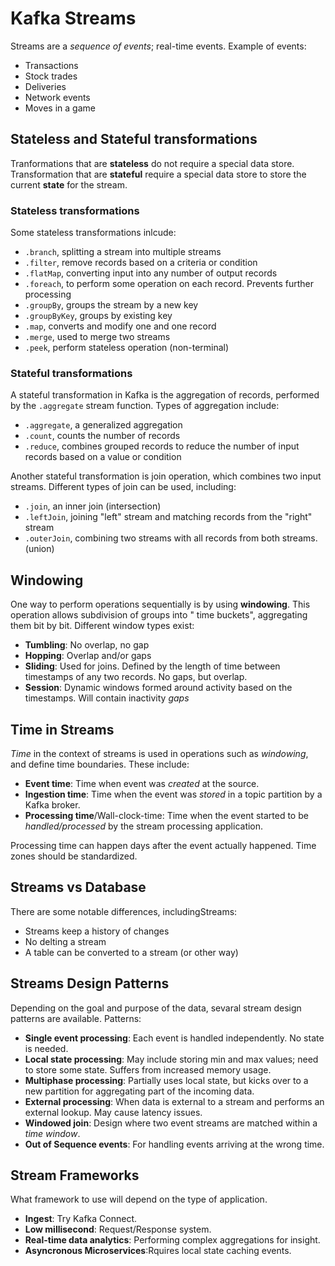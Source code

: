 # Kafka Streams

Streams are a *sequence of events*; real-time events. Example of events:

- Transactions
- Stock trades
- Deliveries
- Network events
- Moves in a game

## Stateless and Stateful transformations

Tranformations that are **stateless** do not require a special data store. Transformation that are **stateful** require
a special data store to store the current **state** for the stream.

### Stateless transformations

Some stateless transformations inlcude:

- `.branch`, splitting a stream into multiple streams
- `.filter`, remove records based on a criteria or condition
- `.flatMap`, converting input into any number of output records
- `.foreach`, to perform some operation on each record. Prevents further processing
- `.groupBy`, groups the stream by a new key
- `.groupByKey`, groups by existing key
- `.map`, converts and modify one and one record
- `.merge`, used to merge two streams
- `.peek`, perform stateless operation (non-terminal)

### Stateful transformations

A stateful transformation in Kafka is the aggregation of records, performed by the `.aggregate` stream function. Types
of aggregation include:

- `.aggregate`, a generalized aggregation
- `.count`, counts the number of records
- `.reduce`, combines grouped records to reduce the number of input records based on a value or condition

Another stateful transformation is join operation, which combines two input streams. Different types of join can be
used, including:

- `.join`, an inner join (intersection)
- `.leftJoin`, joining "left" stream and matching records from the "right" stream
- `.outerJoin`, combining two streams with all records from both streams. (union)

## Windowing

One way to perform operations sequentially is by using **windowing**. This operation allows subdivision of groups into "
time buckets", aggregating them bit by bit. Different window types exist:

- **Tumbling**: No overlap, no gap
- **Hopping**: Overlap and/or gaps
- **Sliding**: Used for joins. Defined by the length of time between timestamps of any two records. No gaps, but
  overlap.
- **Session**: Dynamic windows formed around activity based on the timestamps. Will contain inactivity *gaps*

## Time in Streams

*Time* in the context of streams is used in operations such as *windowing*, and define time boundaries. These include:

- **Event time**: Time when event was *created* at the source.
- **Ingestion time**: Time when the event was *stored* in a topic partition by a Kafka broker.
- **Processing time**/Wall-clock-time: Time when the event started to be *handled/processed* by the stream processing
  application.

Processing time can happen days after the event actually happened. Time zones should be standardized.

## Streams vs Database

There are some notable differences, includingStreams:

- Streams keep a history of changes
- No delting a stream
- A table can be converted to a stream (or other way)

## Streams Design Patterns

Depending on the goal and purpose of the data, sevaral stream design patterns are available. Patterns:

- **Single event processing**: Each event is handled independently. No state is needed.
- **Local state processing**: May include storing min and max values; need to store some state. Suffers from increased
  memory usage.
- **Multiphase processing**: Partially uses local state, but kicks over to a new partition for aggregating part of the
  incoming data.
- **External processing**: When data is external to a stream and performs an external lookup. May cause latency issues.
- **Windowed join**: Design where two event streams are matched within a *time window*.
- **Out of Sequence events**: For handling events arriving at the wrong time.

## Stream Frameworks

What framework to use will depend on the type of application.

- **Ingest**: Try Kafka Connect.
- **Low millisecond**: Request/Response system.
- **Real-time data analytics**:  Performing complex aggregations for insight.
- **Asyncronous Microservices**:Rquires local state caching events.